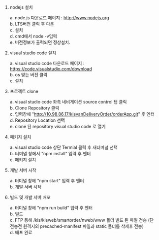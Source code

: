 1. nodejs 설치

	a. node.js 다운로드 페이지 : http://www.nodejs.org<br />
	b. LTS버전 클릭 후 다운<br />
	c. 설치<br />
	d. cmd에서 node -v입력<br />
	e. 버전정보가 출력되면 정상설치.<br />

2. visual studio code 설치

	a. visual studio code 다운로드 페이지 : https://code.visualstudio.com/download<br />
	b. os 맞는 버전 클릭<br />
	c. 설치<br />

3. 프로젝트 clone

	a. visual studio code 좌측 네비게이션 source control 탭 클릭<br />
	b. Clone Repository 클릭<br />
	c. 입력창에 "http://10.98.86.17/kisvanDeliveryOrder/orderApp.git" 후 엔터<br />
	d. Repository Location 선택<br />
	e. clone 된 repository visual studio code 로 열기<br />
	
4. 패키지 설치

	a. visual studio code 상단  Termial 클릭 후 새터미널 선택<br />
	b. 터미널 창에서 "npm install" 입력 후 엔터<br />
	c. 패키지 설치<br />
	
5. 개발 서버 시작

	a. 터미널 창에 "npm start" 입력 후 엔터<br />
	b. 개발 서버 시작<br />
	
6. 빌드 및 개발 서버 배포

	a. 터미널 창에 "npm run build" 입력 후 엔터<br />
	b. 빌드<br />
	c. FTP 통해 /kis/kisweb/smartorder/nweb/www 폴더 빌드 된 파일 전송 (단 전송전 원격지의 precached-manifest 파일과 static 폴더를 삭제후 전송)<br />
	d. 배포 완료<br />




